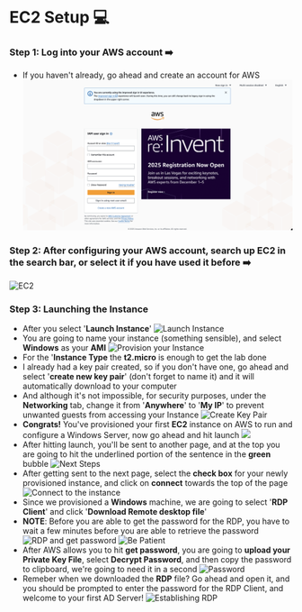 # EC2 Setup 💻
### Step 1: Log into your AWS account ➡️
- If you haven't already, go ahead and create an account for AWS
![AWS LogIn](awslogin.png)

### Step 2: After configuring your AWS account, search up **EC2** in the search bar, or select it if you have used it before ➡️
![EC2](https://github.com/user-attachments/assets/a9645cbe-7f8a-40a4-ae7a-19579d7a74d8)

### Step 3: Launching the Instance
- After you select '**Launch Instance**'
![Launch Instance](https://github.com/user-attachments/assets/24ac8f77-0269-47b6-a540-ac0fcfc2707a)
- You are going to name your instance (something sensible), and select **Windows** as your **AMI** 
![Provision your Instance](https://github.com/user-attachments/assets/10f5b319-dc15-4fce-8ff4-66f6bb6aaa83)
- For the '**Instance Type** the **t2.micro** is enough to get the lab done
- I already had a key pair created, so if you don't have one, go ahead and select '**create new key pair**' (don't forget to name it) and it will automatically download to your computer
- And although it's not impossible, for security purposes, under the **Networking** tab, change it from '**Anywhere**' to '**My IP**' to prevent unwanted guests from accessing your Instance
![Create Key Pair](https://github.com/user-attachments/assets/50fd5347-1206-480f-a582-ae850cfd0e24)
- **Congrats!** You've provisioned your first **EC2** instance on AWS to run and configure a Windows Server, now go ahead and hit launch
![](https://github.com/user-attachments/assets/9997eb07-9bfd-442b-83ec-ceeb3d03b8ec)
- After hitting launch, you'll be sent to another page, and at the top you are going to hit the underlined portion of the sentence in the **green** bubble
![Next Steps](https://github.com/user-attachments/assets/87587d09-06d1-4721-a6a4-80221f435c19)
- After getting sent to the next page, select the **check box** for your newly provisioned instance, and click on **connect** towards the top of the page
![Connect to the instance](https://github.com/user-attachments/assets/d424c555-dde8-4ae6-86f3-8ac278e004d5)
- Since we provisioned a **Windows** machine, we are going to select '**RDP Client**' and click '**Download Remote desktop file**'
- **NOTE**: Before you are able to get the password for the RDP, you have to wait a few minutes before you are able to retrieve the password
![RDP and get password](https://github.com/user-attachments/assets/b4106c5e-35d2-4eed-a337-e0a1a2cf9d81)
![Be Patient](https://github.com/user-attachments/assets/7013c1aa-dc8e-405d-9bfd-df20f366566c)
- After AWS allows you to hit **get password**, you are going to **upload your Private Key File**, select **Decrypt Password**, and then copy the password to clipboard, we're going to need it in a second
![Password](https://github.com/user-attachments/assets/90c71971-27fd-4e17-b938-008f94786355)
- Remeber when we downloaded the **RDP** file? Go ahead and open it, and you should be prompted to enter the password for the RDP Client, and welcome to your first AD Server!
![Establishing RDP](https://github.com/user-attachments/assets/af04bde7-d635-470f-908e-9ea9724d2e4d)

